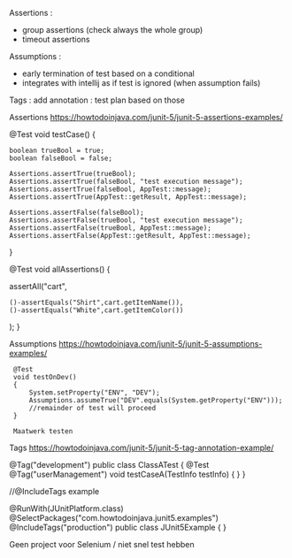 Assertions :
* group assertions (check always the whole group)
* timeout assertions

Assumptions :
* early termination of test based on a conditional
* integrates with intellij as if test is ignored (when assumption fails)

Tags : add annotation : test plan based on those

Assertions
https://howtodoinjava.com/junit-5/junit-5-assertions-examples/
 
 @Test
void testCase() {
 
    boolean trueBool = true;
    boolean falseBool = false;
 
    Assertions.assertTrue(trueBool);
    Assertions.assertTrue(falseBool, "test execution message");
    Assertions.assertTrue(falseBool, AppTest::message);
    Assertions.assertTrue(AppTest::getResult, AppTest::message);
     
    Assertions.assertFalse(falseBool);
    Assertions.assertFalse(trueBool, "test execution message");
    Assertions.assertFalse(trueBool, AppTest::message);
    Assertions.assertFalse(AppTest::getResult, AppTest::message);
}

@Test
void allAssertions() {

assertAll("cart",

    ()-assertEquals("Shirt",cart.getItemName()),
    ()-assertEquals("White",cart.getItemColor())

);
}
 

 Assumptions
 https://howtodoinjava.com/junit-5/junit-5-assumptions-examples/
 
     @Test
     void testOnDev()
     {
         System.setProperty("ENV", "DEV");
         Assumptions.assumeTrue("DEV".equals(System.getProperty("ENV")));
         //remainder of test will proceed
     }
     
     Maatwerk testen
 

 Tags
 https://howtodoinjava.com/junit-5/junit-5-tag-annotation-example/
 
 @Tag("development")
 public class ClassATest
 {
     @Test
     @Tag("userManagement")
     void testCaseA(TestInfo testInfo) {
     }
 }
 
 //@IncludeTags example
 
@RunWith(JUnitPlatform.class)
@SelectPackages("com.howtodoinjava.junit5.examples")
@IncludeTags("production")
public class JUnit5Example
{
}

Geen project voor Selenium / niet snel test hebben
